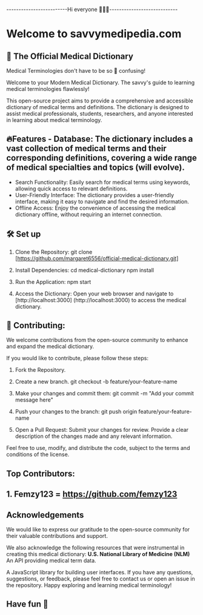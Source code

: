 -------------------------Hi everyone 👋🏻😊----------------------------

# Welcome to savvymedipedia.com
## 🔖 The Official Medical Dictionary 
Medical Terminologies don't have to be so 🤯 confusing!

Welcome to your Modern Medical Dictionary.
The savvy's guide to learning medical terminologies flawlessly!

This open-source project aims to provide a comprehensive and accessible dictionary of medical terms and definitions. 
The dictionary is designed to assist medical professionals, students, researchers, and anyone interested in learning about medical terminology. 

## 🔥Features - Database: The dictionary includes a vast collection of medical terms and their corresponding definitions, covering a wide range of medical specialties and topics (will evolve).

- Search Functionality: Easily search for medical terms using keywords, allowing quick access to relevant definitions. 
- User-Friendly Interface: The dictionary provides a user-friendly interface, making it easy to navigate and find the desired information. 
- Offline Access: Enjoy the convenience of accessing the medical dictionary offline, without requiring an internet connection. 

## 🛠️ Set up 
1. Clone the Repository: 
git clone [https://github.com/margaret6556/official-medical-dictionary.git]

3. Install Dependencies: 
cd medical-dictionary npm install

4. Run the Application: 
npm start

6. Access the Dictionary: 
Open your web browser and navigate to [http://localhost:3000] (http://localhost:3000) to access the medical dictionary.

 ## 🤝 Contributing:
We welcome contributions from the open-source community to enhance and expand the medical dictionary. 

If you would like to contribute, please follow these steps: 
1. Fork the Repository. 
2. Create a new branch.
git checkout -b feature/your-feature-name

3. Make your changes and commit them: 
git commit -m "Add your commit message here"

4. Push your changes to the branch: 
git push origin feature/your-feature-name

6. Open a Pull Request: Submit your changes for review. Provide a clear description of the changes made and any relevant information.
  
Feel free to use, modify, and distribute the code, subject to the terms and conditions of the license.

## Top Contributors:

## 1. Femzy123 = https://github.com/femzy123 

## Acknowledgements
We would like to express our gratitude to the open-source community for their valuable contributions and support.
  
 We also acknowledge the following resources that were instrumental in creating this medical dictionary: 
 **U.S. National Library of Medicine (NLM)** An API providing medical term data.
 
 A JavaScript library for building user interfaces. If you have any questions, suggestions, or feedback, please feel free to contact us or open an issue in the repository. Happy exploring and learning medical terminology! 

 ## Have fun 🎉

